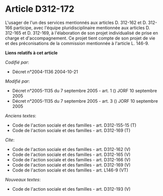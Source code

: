 # Article D312-172

L'usager de l'un des services mentionnés aux articles D. 312-162 et D. 312-166 participe, avec l'équipe pluridisciplinaire
mentionnée aux articles D. 312-165 et D. 312-169, à l'élaboration de son projet individualisé de prise en charge et
d'accompagnement. Ce projet tient compte de son projet de vie et des préconisations de la commission mentionnée à l'article
L. 146-9.

**Liens relatifs à cet article**

_Codifié par_:

  - Décret n°2004-1136 2004-10-21

_Modifié par_:

  - Décret n°2005-1135 du 7 septembre 2005 - art. 1 () JORF 10 septembre 2005
  - Décret n°2005-1135 du 7 septembre 2005 - art. 3 () JORF 10 septembre 2005

_Anciens textes_:

  - Code de l'action sociale et des familles - art. D312-155-15 (T)
  - Code de l'action sociale et des familles - art. D312-169 (T)

_Cite_:

  - Code de l'action sociale et des familles - art. D312-162 (V)
  - Code de l'action sociale et des familles - art. D312-165 (V)
  - Code de l'action sociale et des familles - art. D312-166 (V)
  - Code de l'action sociale et des familles - art. D312-169 (V)
  - Code de l'action sociale et des familles - art. L146-9 (VT)

_Nouveaux textes_:

  - Code de l'action sociale et des familles - art. D312-193 (V)
